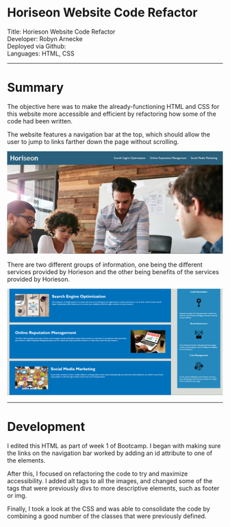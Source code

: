 # Horiseon Website Code Refactor

Title: Horieson Website Code Refactor  
Developer: Robyn Arnecke  
Deployed via Github:   
Languages: HTML, CSS   

---

# Summary

The objective here was to make the already-functioning HTML and CSS for this website more accessible and efficient by refactoring how some of the code had been written. 

The website features a navigation bar at the top, which should allow the user to jump to links farther down the page without scrolling. 

![This is a picture of the site featuring the navigation bar.](assets/images/nav-bar-example.PNG?raw=true)

There are two different groups of information, one being the different services provided by Horieson and the other being benefits of the services provided by Horieson. 

![This is a picture of the two groups of information and the way they are differently styled.](assets/images/info-example.PNG?raw=true)

---

# Development

I edited this HTML as part of week 1 of Bootcamp. I began with making sure the links on the navigation bar worked by adding an id attribute to one of the elements. 

After this, I focused on refactoring the code to try and maximize accessibility. I added alt tags to all the images, and changed some of the tags that were previously divs to more descriptive elements, such as footer or img. 

Finally, I took a look at the CSS and was able to consolidate the code by combining a good number of the classes that were previously defined. 
